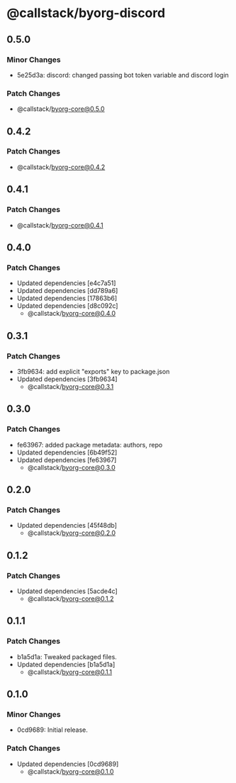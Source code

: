 # @callstack/byorg-discord

## 0.5.0

### Minor Changes

- 5e25d3a: discord: changed passing bot token variable and discord login

### Patch Changes

- @callstack/byorg-core@0.5.0

## 0.4.2

### Patch Changes

- @callstack/byorg-core@0.4.2

## 0.4.1

### Patch Changes

- @callstack/byorg-core@0.4.1

## 0.4.0

### Patch Changes

- Updated dependencies [e4c7a51]
- Updated dependencies [dd789a6]
- Updated dependencies [17863b6]
- Updated dependencies [d8c092c]
  - @callstack/byorg-core@0.4.0

## 0.3.1

### Patch Changes

- 3fb9634: add explicit "exports" key to package.json
- Updated dependencies [3fb9634]
  - @callstack/byorg-core@0.3.1

## 0.3.0

### Patch Changes

- fe63967: added package metadata: authors, repo
- Updated dependencies [6b49f52]
- Updated dependencies [fe63967]
  - @callstack/byorg-core@0.3.0

## 0.2.0

### Patch Changes

- Updated dependencies [45f48db]
  - @callstack/byorg-core@0.2.0

## 0.1.2

### Patch Changes

- Updated dependencies [5acde4c]
  - @callstack/byorg-core@0.1.2

## 0.1.1

### Patch Changes

- b1a5d1a: Tweaked packaged files.
- Updated dependencies [b1a5d1a]
  - @callstack/byorg-core@0.1.1

## 0.1.0

### Minor Changes

- 0cd9689: Initial release.

### Patch Changes

- Updated dependencies [0cd9689]
  - @callstack/byorg-core@0.1.0
